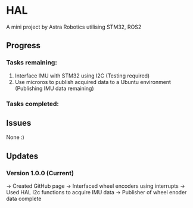 # HAL

A mini project by Astra Robotics utilising STM32, ROS2

## Progress

### Tasks remaining:
1. Interface IMU with STM32 using I2C (Testing required)
2. Use microros to publish acquired data to a Ubuntu environment (Publishing IMU data remaining)

### Tasks completed:

## Issues
None :)

## Updates

### Version 1.0.0 (Current)
  -> Created GitHub page
  -> Interfaced wheel encoders using interrupts
  -> Used HAL I2c functions to acquire IMU data
  -> Publisher of wheel enoder data complete
